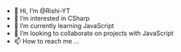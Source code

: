 - 👋 Hi, I’m @Rishi-YT
- 👀 I’m interested in CSharp
- 🌱 I’m currently learning JavaScript
- 💞️ I’m looking to collaborate on projects with JavaScript
- 📫 How to reach me ...

<!---
Rishi-YT/Rishi-YT is a ✨ special ✨ repository because its `README.md` (this file) appears on your GitHub profile.
You can click the Preview link to take a look at your changes.
--->
